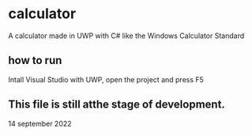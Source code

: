 # calculator
A calculator made in UWP with C# like the Windows Calculator Standard

## how to run
Intall Visual Studio with UWP, open the project and press F5

## This file is still atthe stage of development.

















































14 september 2022
